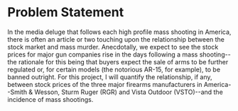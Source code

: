 # Problem Statement

In the media deluge that follows each high profile mass shooting in America, there is often an article or two touching upon the relationship between the stock market and mass murder. Anecdotally, we expect to see the stock prices for major gun companies rise in the days following a mass shooting--the rationale for this being that buyers expect the sale of arms to be further regulated or, for certain models (the notorious AR-15, for example), to be banned outright. For this project, I will quantify the relationship, if any, between stock prices of the three major firearms manufacturers in America--Smith & Wesson, Sturm Ruger (RGR) and Vista Outdoor (VSTO)--and the incidence of mass shootings. 
